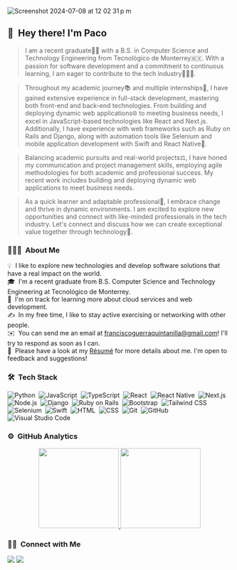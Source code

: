 ![Screenshot 2024-07-08 at 12 02 31 p m](https://github.com/pacoguerraq/pacoguerraq/assets/65269829/6e3b2590-f3ca-4914-aab9-2f4339fec7b8)

 ## 👋 &nbsp;Hey there! I'm Paco

> I am a recent graduate👨‍🎓 with a B.S. in Computer Science and Technology Engineering from Tecnológico de Monterrey🇲🇽. With a passion for software development and a commitment to continuous learning, I am eager to contribute to the tech industry👨🏽‍💻.

> Throughout my academic journey📚 and multiple internships💼, I have gained extensive experience in full-stack development, mastering both front-end and back-end technologies. From building and deploying dynamic web applications🌐 to meeting business needs, I excel in JavaScript-based technologies like React and Next.js. Additionally, I have experience with web frameworks such as Ruby on Rails and Django, along with automation tools like Selenium and mobile application development with Swift and React Native📱.

> Balancing academic pursuits and real-world projects⚖️, I have honed my communication and project management skills, employing agile methodologies for both academic and professional success. My recent work includes building and deploying dynamic web applications to meet business needs.

> As a quick learner and adaptable professional🚀, I embrace change and thrive in dynamic environments. I am excited to explore new opportunities and connect with like-minded professionals in the tech industry. Let's connect and discuss how we can create exceptional value together through technology🤝.

### 👨🏻‍💻 &nbsp;About Me

💡 &nbsp;I like to explore new technologies and develop software solutions that have a real impact on the world.\
🎓 &nbsp;I'm a recent graduate from B.S. Computer Science and Technology Engineering at Tecnológico de Monterrey.\
🌱 &nbsp;I'm on track for learning more about cloud services and web development.\
✍️ &nbsp;In my free time, I like to stay active exercising or networking with other people.\
✉️ &nbsp;You can send me an email at franciscoguerraquintanilla@gmail.com! I'll try to respond as soon as I can.\
📄 &nbsp;Please have a look at my [Résumé](https://www.adityavsingh.com/resume.html) for more details about me. I'm open to feedback and suggestions!

### 🛠 &nbsp;Tech Stack

![Python](https://img.shields.io/badge/-Python-05122A?style=flat&logo=python)&nbsp;
![JavaScript](https://img.shields.io/badge/-JavaScript-05122A?style=flat&logo=javascript)&nbsp;
![TypeScript](https://img.shields.io/badge/-TypeScript-05122A?style=flat&logo=typescript)&nbsp;
![React](https://img.shields.io/badge/-React-05122A?style=flat&logo=react)&nbsp;
![React Native](https://img.shields.io/badge/-React%20Native-05122A?style=flat&logo=react)&nbsp;
![Next.js](https://img.shields.io/badge/-Next.js-05122A?style=flat&logo=next.js)&nbsp;
![Node.js](https://img.shields.io/badge/-Node.js-05122A?style=flat&logo=node.js)&nbsp;
![Django](https://img.shields.io/badge/-Django-05122A?style=flat&logo=django&logoColor=092E20)&nbsp;
![Ruby on Rails](https://img.shields.io/badge/-Ruby%20on%20Rails-05122A?style=flat&logo=ruby-on-rails)&nbsp;
![Bootstrap](https://img.shields.io/badge/-Bootstrap-05122A?style=flat&logo=bootstrap&logoColor=563D7C)&nbsp;
![Tailwind CSS](https://img.shields.io/badge/-Tailwind%20CSS-05122A?style=flat&logo=tailwind-css)&nbsp;
![Selenium](https://img.shields.io/badge/-Selenium-05122A?style=flat&logo=selenium)&nbsp;
![Swift](https://img.shields.io/badge/-Swift-05122A?style=flat&logo=swift)&nbsp;
![HTML](https://img.shields.io/badge/-HTML-05122A?style=flat&logo=HTML5)&nbsp;
![CSS](https://img.shields.io/badge/-CSS-05122A?style=flat&logo=CSS3&logoColor=1572B6)&nbsp;
![Git](https://img.shields.io/badge/-Git-05122A?style=flat&logo=git)&nbsp;
![GitHub](https://img.shields.io/badge/-GitHub-05122A?style=flat&logo=github)&nbsp;
![Visual Studio Code](https://img.shields.io/badge/-Visual%20Studio%20Code-05122A?style=flat&logo=visual-studio-code&logoColor=007ACC)&nbsp;

### ⚙️ &nbsp;GitHub Analytics

<p align="center">
<a href="https://github.com/AVS1508">
  <img height="180em" src="https://github-readme-stats-eight-theta.vercel.app/api?username=pacoguerraq&show_icons=true&theme=algolia&include_all_commits=true&count_private=true"/>
  <img height="180em" src="https://github-readme-stats-eight-theta.vercel.app/api/top-langs/?username=pacoguerraq&layout=compact&langs_count=8&theme=algolia"/>
</a>
</p>

### 🤝🏻 &nbsp;Connect with Me

<p align="left">
<a href="www.linkedin.com/in/franciscoguerraquintanilla"><img src="https://img.shields.io/badge/-franciscoguerraquintanilla-0077B5?style=flat&logo=Linkedin&logoColor=white"/></a>
<a href="mailto:franciscoguerraquintanilla@gmail.com"><img src="https://img.shields.io/badge/-franciscoguerraquintanilla@gmail.com-D14836?style=flat&logo=Gmail&logoColor=white"/></a>
<!-- <a href="https://instagram.com/adityavs_"><img src="https://img.shields.io/badge/-@adityavs__-E4405F?style=flat&logo=Instagram&logoColor=white"/></a> -->
<!-- <a href="https://facebook.com/AVS1508"><img src="https://img.shields.io/badge/-@AVS1508-1877F2?style=flat&logo=Facebook&logoColor=white"/></a> -->
</p>
